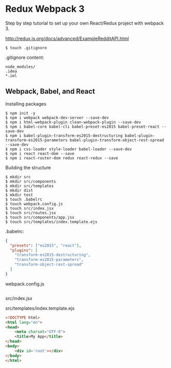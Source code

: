 # Redux Webpack 3

Step by step tutorial to set up your own React/Redux project with webpack 3.

http://redux.js.org/docs/advanced/ExampleRedditAPI.html

```
$ touch .gitignore
```

.gitignore content:
```
node_modules/
.idea
*.iml
```

## Webpack, Babel, and React

Installing packages
```
$ npm init -y
$ npm i webpack webpack-dev-server --save-dev
$ npm i html-webpack-plugin clean-webpack-plugin --save-dev
$ npm i babel-core babel-cli babel-preset-es2015 babel-preset-react --save-dev
$ npm i babel-plugin-transform-es2015-destructuring babel-plugin-transform-es2015-parameters babel-plugin-transform-object-rest-spread --save-dev
$ npm i css-loader style-loader babel-loader --save-dev
$ npm i react react-dom --save
$ npm i react-router-dom redux react-redux --save
```

Building the structure
```
$ mkdir src
$ mkdir src/components
$ mkdir src/templates
$ mkdir dist
$ mkdir test
$ touch .babelrc
$ touch webpack.config.js
$ touch src/index.jsx
$ touch src/routes.jsx
$ touch src/components/app.jsx
$ touch src/templates/index.template.ejs
```

.babelrc:
```json
{
  "presets": ["es2015", "react"],
  "plugins": [
    "transform-es2015-destructuring",
    "transform-es2015-parameters",
    "transform-object-rest-spread"
  ]
}
```

webpack.config.js
```javascript

```

src/index.jsx

src/templates/index.template.ejs
```html
<!DOCTYPE html>
<html lang="en">
<head>
    <meta charset="UTF-8">
    <title>My App</title>
</head>
<body>
    <div id='root'></div>
</body>
</html>
```
